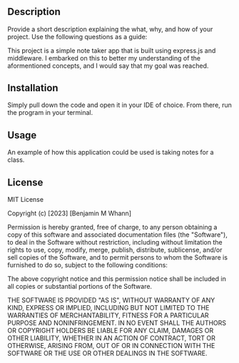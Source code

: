 # <Your-Project-Title>

## Description

Provide a short description explaining the what, why, and how of your project. Use the following questions as a guide:

This project is a simple note taker app that is built using express.js and middleware. I embarked on this to better my understanding of the aformentioned concepts, and I would say that my goal was reached.


## Installation

Simply pull down the code and open it in your IDE of choice. From there, run the program in your terminal.

## Usage

An example of how this application could be used is taking notes for a class.

## License

MIT License

Copyright (c) [2023] [Benjamin M Whann]

Permission is hereby granted, free of charge, to any person obtaining a copy
of this software and associated documentation files (the "Software"), to deal
in the Software without restriction, including without limitation the rights
to use, copy, modify, merge, publish, distribute, sublicense, and/or sell
copies of the Software, and to permit persons to whom the Software is
furnished to do so, subject to the following conditions:

The above copyright notice and this permission notice shall be included in all
copies or substantial portions of the Software.

THE SOFTWARE IS PROVIDED "AS IS", WITHOUT WARRANTY OF ANY KIND, EXPRESS OR
IMPLIED, INCLUDING BUT NOT LIMITED TO THE WARRANTIES OF MERCHANTABILITY,
FITNESS FOR A PARTICULAR PURPOSE AND NONINFRINGEMENT. IN NO EVENT SHALL THE
AUTHORS OR COPYRIGHT HOLDERS BE LIABLE FOR ANY CLAIM, DAMAGES OR OTHER
LIABILITY, WHETHER IN AN ACTION OF CONTRACT, TORT OR OTHERWISE, ARISING FROM,
OUT OF OR IN CONNECTION WITH THE SOFTWARE OR THE USE OR OTHER DEALINGS IN THE
SOFTWARE.
